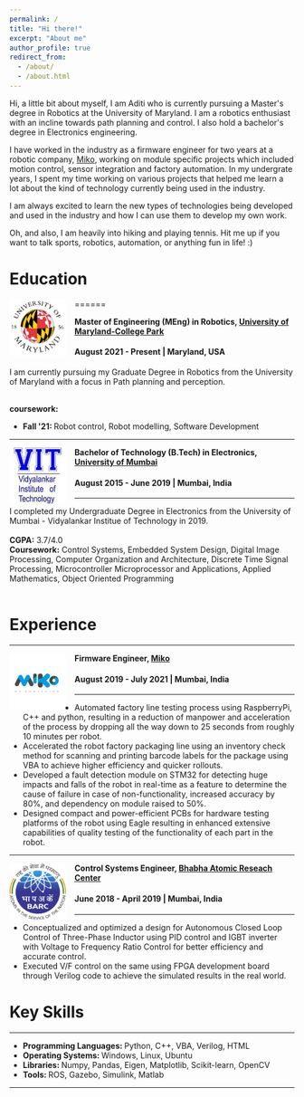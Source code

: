```yaml
---
permalink: /
title: "Hi there!"
excerpt: "About me"
author_profile: true
redirect_from: 
  - /about/
  - /about.html
---
```


Hi, a little bit about myself, I am Aditi who is currently pursuing a Master's degree in Robotics at the University of Maryland. I am a robotics enthusiast with an incline towards path planning and control. I also hold a bachelor's degree in Electronics engineering.

I have worked in the industry as a firmware engineer for two years at a robotic company, [Miko](https://miko.ai/), working on module specific projects which included motion control, sensor integration and factory automation. In my undergrate years, I spent my time working on various projects that helped me learn a lot about the kind of technology currently being used in the industry. 

I am always excited to learn the new types of technologies being developed and used in the industry and how I can use them to develop my own work.

Oh, and also, I am heavily into hiking and playing tennis. Hit me up if you want to talk sports, robotics, automation, or anything fun in life! :)

# Education
======
<img align="left" height="100" width="100" src="../images/maryland.jpg" style="padding-right:15px">

**Master of Engineering (MEng) in Robotics, [University of Maryland-College Park](https://www.umd.edu/)**
#### August 2021 - Present | Maryland, USA
I am currently pursuing my Graduate Degree in Robotics from the University of Maryland with a focus in Path planning and perception. <br> <br>

<strong>coursework:</strong>
* <strong>Fall '21: </strong>Robot control, Robot modelling, Software Development <br>

-----
<img align="left" height="100" width="100" src="../images/vit.jpeg" style="padding-right:15px">

**Bachelor of Technology (B.Tech) in Electronics, [University of Mumbai](https://mu.ac.in/)**
#### August 2015 - June 2019 | Mumbai, India

-----
I completed my Undergraduate Degree in Electronics from the University of Mumbai - Vidyalankar Institue of Technology in 2019. <br> <br>
<strong>CGPA:</strong> 3.7/4.0 <br> 
<strong>Coursework:</strong> Control Systems, Embedded System Design, Digital Image Processing, Computer Organization and Architecture,
Discrete Time Signal Processing, Microcontroller Microprocessor and Applications, Applied Mathematics, Object Oriented
Programming <br>
<br>

# Experience
-----
<img align="left" height="100" width="100" src="../images/miko.png" style="padding-right:15px">

**Firmware Engineer, [Miko](https://miko.ai/)** 
#### August 2019 - July 2021 | Mumbai, India
----- 
* Automated factory line testing process using RaspberryPi, C++ and python, resulting in a reduction of manpower and acceleration
of the process by dropping all the way down to 25 seconds from roughly 10 minutes per robot.
* Accelerated the robot factory packaging line using an inventory check method for scanning and printing barcode labels for the
package using VBA to achieve higher efficiency and quicker rollouts.
* Developed a fault detection module on STM32 for detecting huge impacts and falls of the robot in real-time as a feature to
determine the cause of failure in case of non-functionality, increased accuracy by 80%, and dependency on module raised to 50%.
* Designed compact and power-efficient PCBs for hardware testing platforms of the robot using Eagle resulting in enhanced
extensive capabilities of quality testing of the functionality of each part in the robot.

-----
<img align="left" height="100" width="100" src="../images/barc.png" style="padding-right:15px">

**Control Systems Engineer, [Bhabha Atomic Reseach Center](http://www.barc.gov.in/)** 
#### June 2018 - April 2019 | Mumbai, India
----- 
* Conceptualized and optimized a design for Autonomous Closed Loop Control of Three-Phase Inductor using PID control and IGBT
inverter with Voltage to Frequency Ratio Control for better efficiency and accurate control.
* Executed V/F control on the same using FPGA development board through Verilog code to achieve the simulated results in the real world.

# Key Skills
----
* <strong> Programming Languages: </strong> Python, C++, VBA, Verilog, HTML <br>
* <strong> Operating Systems: </strong> Windows, Linux, Ubuntu <br>
* <strong> Libraries: </strong> Numpy, Pandas, Eigen, Matplotlib, Scikit-learn, OpenCV <br>
* <strong> Tools: </strong> ROS, Gazebo, Simulink, Matlab <br>
  
----